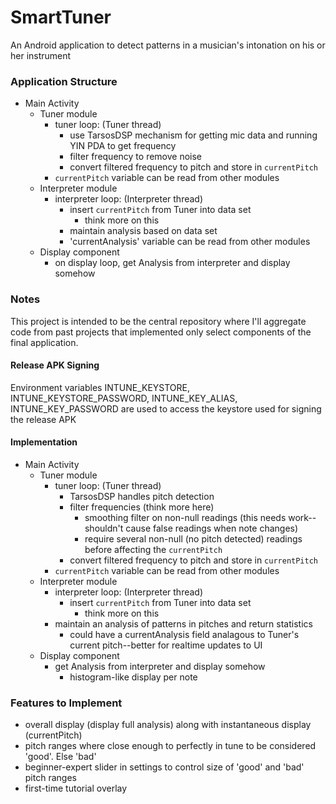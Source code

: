 # SmartTuner
An Android application to detect patterns in a musician's intonation on his or her instrument


### Application Structure
* Main Activity
  * Tuner module
    * tuner loop: (Tuner thread)
      * use TarsosDSP mechanism for getting mic data and running YIN PDA to get frequency
      * filter frequency to remove noise
      * convert filtered frequency to pitch and store in `currentPitch`
    * `currentPitch` variable can be read from other modules
  * Interpreter module
    * interpreter loop: (Interpreter thread)
      * insert `currentPitch` from Tuner into data set
        * think more on this
      * maintain analysis  based on data set
      * 'currentAnalysis' variable can be read from other modules
  * Display component
    * on display loop, get Analysis from interpreter and display somehow


### Notes
This project is intended to be the central repository where I'll aggregate code from past projects that implemented only select components of the final application.

#### Release APK Signing
Environment variables INTUNE_KEYSTORE, INTUNE_KEYSTORE_PASSWORD, INTUNE_KEY_ALIAS,
INTUNE_KEY_PASSWORD are used to access the keystore used for signing the release APK

#### Implementation
* Main Activity
  * Tuner module
    * tuner loop: (Tuner thread)
      * TarsosDSP handles pitch detection
      * filter frequencies (think more here)
        * smoothing filter on non-null readings (this needs work--shouldn't cause false readings when note changes)
        * require several non-null (no pitch detected) readings before affecting the `currentPitch`
      * convert filtered frequency to pitch and store in `currentPitch`
    * `currentPitch` variable can be read from other modules
  * Interpreter module
    * interpreter loop: (Interpreter thread)
      * insert `currentPitch` from Tuner into data set
        * think more on this
    * maintain an analysis of patterns in pitches and return statistics
      * could have a currentAnalysis field analagous to Tuner's current pitch--better for realtime updates to UI
  * Display component
    * get Analysis from interpreter and display somehow
      * histogram-like display per note


### Features to Implement
* overall display (display full analysis) along with instantaneous display (currentPitch)
* pitch ranges where close enough to perfectly in tune to be considered 'good'. Else 'bad'
* beginner-expert slider in settings to control size of 'good' and 'bad' pitch ranges
* first-time tutorial overlay
